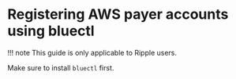 # Registering AWS payer accounts using bluectl

!!! note
    This guide is only applicable to Ripple users.

Make sure to install `bluectl` first.
